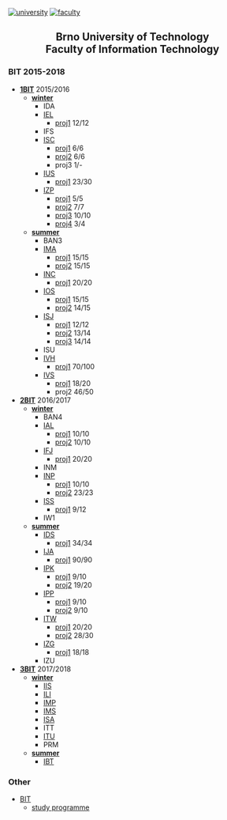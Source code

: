 [![university](https://img.shields.io/badge/university-Brno%20University%20of%20Technology-red.svg)](https://www.vutbr.cz/en/)
[![faculty](https://img.shields.io/badge/faculty-Faculty%20of%20Information%20Technology-blue.svg)](http://www.fit.vutbr.cz/.en)

<h2 align="center">
	Brno University of Technology<br>
	Faculty of Information Technology
</h2>

### BIT 2015-2018
* **[1BIT](https://github.com/europ/VUTBR-FIT/tree/master/1BIT)** 2015/2016
	* **[winter](https://github.com/europ/VUTBR-FIT/tree/master/1BIT/winter)**
		* IDA
		* [IEL](https://github.com/europ/VUTBR-FIT/tree/master/1BIT/winter/IEL)
			* [proj1](https://github.com/europ/VUTBR-FIT/tree/master/1BIT/winter/IEL/proj1) 12/12
		* IFS
		* [ISC](https://github.com/europ/VUTBR-FIT/tree/master/1BIT/winter/ISC)
			* [proj1](https://github.com/europ/VUTBR-FIT/tree/master/1BIT/winter/ISC/proj1) 6/6
			* [proj2](https://github.com/europ/VUTBR-FIT/tree/master/1BIT/winter/ISC/proj2) 6/6
			* proj3 1/-
		* [IUS](https://github.com/europ/VUTBR-FIT/tree/master/1BIT/winter/IUS)
			* [proj1](https://github.com/europ/VUTBR-FIT/tree/master/1BIT/winter/IUS/proj1) 23/30
		* [IZP](https://github.com/europ/VUTBR-FIT/tree/master/1BIT/winter/IZP)
			* [proj1](https://github.com/europ/VUTBR-FIT/tree/master/1BIT/winter/IZP/proj1) 5/5
			* [proj2](https://github.com/europ/VUTBR-FIT/tree/master/1BIT/winter/IZP/proj2) 7/7
			* [proj3](https://github.com/europ/VUTBR-FIT/tree/master/1BIT/winter/IZP/proj3) 10/10
			* [proj4](https://github.com/europ/VUTBR-FIT/tree/master/1BIT/winter/IZP/proj4) 3/4
	* **[summer](https://github.com/europ/VUTBR-FIT/tree/master/1BIT/summer)**
		* BAN3
		* [IMA](https://github.com/europ/VUTBR-FIT/tree/master/1BIT/summer/IMA)
			* [proj1](https://github.com/europ/VUTBR-FIT/tree/master/1BIT/summer/IMA/proj1) 15/15
			* [proj2](https://github.com/europ/VUTBR-FIT/tree/master/1BIT/summer/IMA/proj2) 15/15
		* [INC](https://github.com/europ/VUTBR-FIT/tree/master/1BIT/summer/INC)
			* [proj1](https://github.com/europ/VUTBR-FIT/tree/master/1BIT/summer/INC/proj1) 20/20
		* [IOS](https://github.com/europ/VUTBR-FIT/tree/master/1BIT/summer/IOS)
			* [proj1](https://github.com/europ/VUTBR-FIT/tree/master/1BIT/summer/IOS/proj1) 15/15
			* [proj2](https://github.com/europ/VUTBR-FIT/tree/master/1BIT/summer/IOS/proj2) 14/15
		* [ISJ](https://github.com/europ/VUTBR-FIT/tree/master/1BIT/summer/ISJ)
			* [proj1](https://github.com/europ/VUTBR-FIT/tree/master/1BIT/summer/ISJ/proj1) 12/12
			* [proj2](https://github.com/europ/VUTBR-FIT/tree/master/1BIT/summer/ISJ/proj2) 13/14
			* [proj3](https://github.com/europ/VUTBR-FIT/tree/master/1BIT/summer/ISJ/proj3) 14/14
		* ISU
		* [IVH](https://github.com/europ/VUTBR-FIT/tree/master/1BIT/summer/IVH)
			* [proj1](https://github.com/europ/VUTBR-FIT/tree/master/1BIT/summer/IVH/proj1) 70/100
		* [IVS](https://github.com/europ/VUTBR-FIT/tree/master/1BIT/summer/IVS)
			* [proj1](https://github.com/europ/VUTBR-FIT/tree/master/1BIT/summer/IVS/proj1) 18/20
			* proj2 46/50
* **[2BIT](https://github.com/europ/VUTBR-FIT/tree/master/2BIT)** 2016/2017
	* **[winter](https://github.com/europ/VUTBR-FIT/tree/master/2BIT/winter)**
		* BAN4
		* [IAL](https://github.com/europ/VUTBR-FIT/tree/master/2BIT/winter/IAL)
			* [proj1](https://github.com/europ/VUTBR-FIT/tree/master/2BIT/winter/IAL/proj1) 10/10
			* [proj2](https://github.com/europ/VUTBR-FIT/tree/master/2BIT/winter/IAL/proj2) 10/10
		* [IFJ](https://github.com/europ/VUTBR-FIT/tree/master/2BIT/winter/IFJ)
			* [proj1](https://github.com/europ/VUTBR-FIT/tree/master/2BIT/winter/IFJ/proj1) 20/20
		* INM
		* [INP](https://github.com/europ/VUTBR-FIT/tree/master/2BIT/winter/INP)
			* [proj1](https://github.com/europ/VUTBR-FIT/tree/master/2BIT/winter/INP/proj1) 10/10
			* [proj2](https://github.com/europ/VUTBR-FIT/tree/master/2BIT/winter/INP/proj2) 23/23
		* [ISS](https://github.com/europ/VUTBR-FIT/tree/master/2BIT/winter/ISS)
			* [proj1](https://github.com/europ/VUTBR-FIT/tree/master/2BIT/winter/ISS/proj1) 9/12
		* IW1
	* **[summer](https://github.com/europ/VUTBR-FIT/tree/master/2BIT/summer)**
		* [IDS](https://github.com/europ/VUTBR-FIT/tree/master/2BIT/summer/IDS)
			* [proj1](https://github.com/europ/VUTBR-FIT/tree/master/2BIT/summer/IDS/proj1) 34/34
		* [IJA](https://github.com/europ/VUTBR-FIT/tree/master/2BIT/summer/IJA)
			* [proj1](https://github.com/europ/VUTBR-FIT/tree/master/2BIT/summer/IJA/proj1) 90/90
		* [IPK](https://github.com/europ/VUTBR-FIT/tree/master/2BIT/summer/IPK)
			* [proj1](https://github.com/europ/VUTBR-FIT/tree/master/2BIT/summer/IPK/proj1) 9/10
			* [proj2](https://github.com/europ/VUTBR-FIT/tree/master/2BIT/summer/IPK/proj2) 19/20
		* [IPP](https://github.com/europ/VUTBR-FIT/tree/master/2BIT/summer/IPP)
			* [proj1](https://github.com/europ/VUTBR-FIT/tree/master/2BIT/summer/IPP/proj1) 9/10
			* [proj2](https://github.com/europ/VUTBR-FIT/tree/master/2BIT/summer/IPP/proj2) 9/10
		* [ITW](https://github.com/europ/VUTBR-FIT/tree/master/2BIT/summer/ITW)
			* [proj1](https://github.com/europ/VUTBR-FIT/tree/master/2BIT/summer/ITW/proj1) 20/20
			* [proj2](https://github.com/europ/VUTBR-FIT/tree/master/2BIT/summer/ITW/proj2) 28/30
		* [IZG](https://github.com/europ/VUTBR-FIT/tree/master/2BIT/summer/IZG)
			* [proj1](https://github.com/europ/VUTBR-FIT/tree/master/2BIT/summer/IZG/proj1) 18/18
		* IZU
* **[3BIT](https://github.com/europ/VUTBR-FIT/tree/master/3BIT)** 2017/2018
	* **[winter](https://github.com/europ/VUTBR-FIT/tree/master/3BIT/winter)**
		* [IIS](https://github.com/europ/VUTBR-FIT/tree/master/3BIT/winter/IIS)
		* [ILI](https://github.com/europ/VUTBR-FIT/tree/master/3BIT/winter/ILI)
		* [IMP](https://github.com/europ/VUTBR-FIT/tree/master/3BIT/winter/IMP)
		* [IMS](https://github.com/europ/VUTBR-FIT/tree/master/3BIT/winter/IMS)
		* [ISA](https://github.com/europ/VUTBR-FIT/tree/master/3BIT/winter/ISA)
		* ITT
		* [ITU](https://github.com/europ/VUTBR-FIT/tree/master/3BIT/winter/ITU)
		* PRM
	* **[summer](https://github.com/europ/VUTBR-FIT/tree/master/3BIT/summer)**
		* [IBT](https://github.com/europ/VUTBR-FIT/tree/master/3BIT/summer/IBT)

### Other
* [BIT](#bit-2015-2018)
    * [study programme](http://www.fit.vutbr.cz/study/bc/stplan-l.php.cs?id=194)

